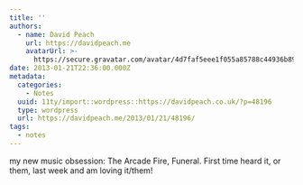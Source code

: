 ```yaml
---
title: ''
authors:
  - name: David Peach
    url: https://davidpeach.me
    avatarUrl: >-
      https://secure.gravatar.com/avatar/4d7faf5eee1f055a85788c44936b8995eaab6dfb004e7854ec747ccb272e91ee?s=96&d=mm&r=g
date: 2013-01-21T22:36:00.000Z
metadata:
  categories:
    - Notes
  uuid: 11ty/import::wordpress::https://davidpeach.co.uk/?p=48196
  type: wordpress
  url: https://davidpeach.me/2013/01/21/48196/
tags:
  - notes
---
```

my new music obsession: The Arcade Fire, Funeral. First time heard it, or them, last week and am loving it/them!